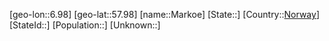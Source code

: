 ﻿---
location: [57.98,6.98]
type: City
tags:
- geo/City


SpocWebEntityId: 32320
isDeleted: false
confidential: public

---
[geo-lon::6.98]
[geo-lat::57.98]
[name::Markoe]
[State::]
[Country::[Norway](geo/Continent/Europe/Norway.md)]
[StateId::]
[Population::]
[Unknown::]

